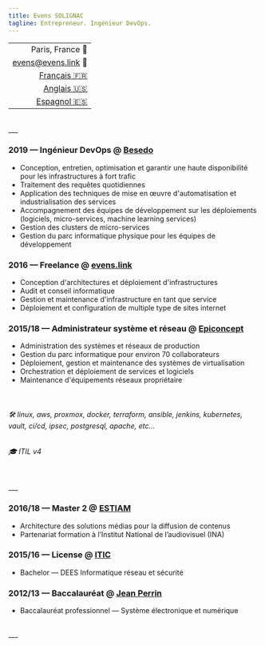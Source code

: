 ```yaml
---
title: Evens SOLIGNAC
tagline: Entrepreneur. Ingénieur DevOps.
---
```

||
|-:|
| Paris, France :office: |
| [evens@evens.link](#) :e-mail: |
| [Français :fr:](https://evens.link) |
| [Anglais :us:](https://evens.link/en/) |
| [Espagnol :es:](https://evens.link/es/) |

<br />
___
<br />

<!-- ## Expériences -->

### 2019 — Ingénieur DevOps @ [Besedo](https://besedo.com/)
- Conception, entretien, optimisation et garantir une haute disponibilité pour les infrastructures à fort trafic
- Traitement des requêtes quotidiennes
- Application des techniques de mise en œuvre d'automatisation et industrialisation des services
- Accompagnement des équipes de développement sur les déploiements (logiciels, micro-services, machine learning services)
- Gestion des clusters de micro-services
- Gestion du parc informatique physique pour les équipes de développement

### 2016 — Freelance @ [evens.link](#)
- Conception d'architectures et déploiement d'infrastructures
- Audit et conseil informatique
- Gestion et maintenance d'infrastructure en tant que service
- Déploiement et configuration de multiple type de sites internet

### 2015/18 — Administrateur système et réseau @ [Epiconcept](https://www.epiconcept.fr)
- Administration des systèmes et réseaux de production 
- Gestion du parc informatique pour environ 70 collaborateurs
- Déploiement, gestion et maintenance des systèmes de virtualisation 
- Orchestration et déploiement de services et logiciels 
- Maintenance d'équipements réseaux propriétaire

<br />

<!-- ## Compétences -->

###### :hammer_and_wrench: linux, aws, proxmox, docker, terraform, ansible, jenkins, kubernetes, vault, ci/cd, ipsec, postgresql, apache, etc...
###### :mortar_board: ITIL v4

<br />
___
<br />

<!-- ## Formations -->

### 2016/18 — Master 2 @ [ESTIAM](https://www.estiam.education)
- Architecture des solutions médias pour la diffusion de contenus
- Partenariat formation à l’Institut National de l’audiovisuel (INA)

### 2015/16 — License @ [ITIC](https://www.iticparis.com)
- Bachelor — DEES Informatique réseau et sécurité

### 2012/13 — Baccalauréat @ [Jean Perrin](https://www.jeanperrin.org/portail/)
- Baccalauréat professionnel — Système électronique et numérique

<br />
___
<br />
